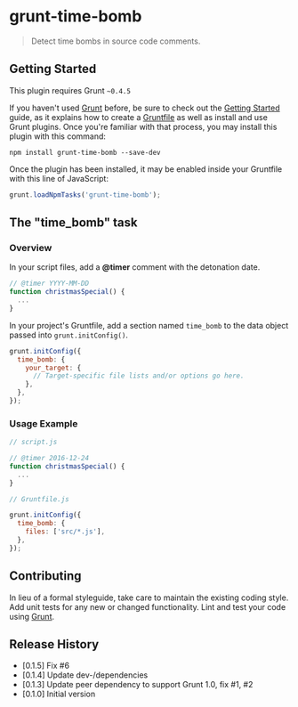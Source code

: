 # grunt-time-bomb

> Detect time bombs in source code comments.

## Getting Started
This plugin requires Grunt `~0.4.5`

If you haven't used [Grunt](http://gruntjs.com/) before, be sure to check out the [Getting Started](http://gruntjs.com/getting-started) guide, as it explains how to create a [Gruntfile](http://gruntjs.com/sample-gruntfile) as well as install and use Grunt plugins. Once you're familiar with that process, you may install this plugin with this command:

```shell
npm install grunt-time-bomb --save-dev
```

Once the plugin has been installed, it may be enabled inside your Gruntfile with this line of JavaScript:

```js
grunt.loadNpmTasks('grunt-time-bomb');
```

## The "time_bomb" task

### Overview

In your script files, add a **@timer** comment with the detonation date. 
```js
// @timer YYYY-MM-DD
function christmasSpecial() {
  ...
}
```

In your project's Gruntfile, add a section named `time_bomb` to the data object passed into `grunt.initConfig()`.
```js
grunt.initConfig({
  time_bomb: {
    your_target: {
      // Target-specific file lists and/or options go here.
    },
  },
});
```

### Usage Example

```js
// script.js

// @timer 2016-12-24
function christmasSpecial() {
  ...
}
```

```js
// Gruntfile.js

grunt.initConfig({
  time_bomb: {
    files: ['src/*.js'],
  },
});
```

## Contributing
In lieu of a formal styleguide, take care to maintain the existing coding style. Add unit tests for any new or changed functionality. Lint and test your code using [Grunt](http://gruntjs.com/).

## Release History
* [0.1.5] Fix #6
* [0.1.4] Update dev-/dependencies
* [0.1.3] Update peer dependency to support Grunt 1.0, fix #1, #2
* [0.1.0] Initial version
